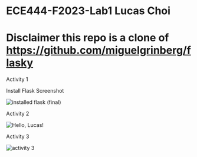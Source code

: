 # ECE444-F2023-Lab1 Lucas Choi

# Disclaimer this repo is a clone of https://github.com/miguelgrinberg/flasky

Activity 1 

Install Flask Screenshot

![installed flask (final)](https://github.com/lchoi31/ECE444-F2023-Lab1/assets/77515168/6515dfa8-89f8-4fa7-b8d6-e43c082cabc3)

Activity 2

![Hello, Lucas!](https://github.com/lchoi31/ECE444-F2023-Lab1/assets/77515168/b06e3854-25d0-44c2-8c67-25bd7ce21f5a)

Activity 3

![activity 3](https://github.com/lchoi31/ECE444-F2023-Lab1/assets/77515168/aed2ae09-e24c-43df-8803-ba0c73c0242d)
